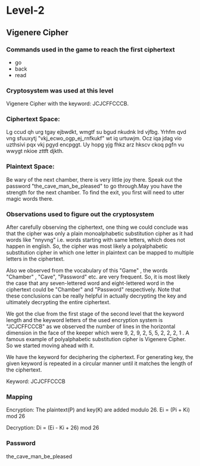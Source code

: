 # Level-2
## Vigenere Cipher
### Commands used in the game to reach the first ciphertext
+  go
+   back
+   read


### Cryptosystem was used at this level
Vigenere Cipher with the keyword: JCJCFFCCCB.

### Ciphertext Space:
Lg ccud qh urg tgay ejbwdkt, wmgtf su bgud nkudnk lrd vjfbg. 
	Yrhfm qvd vng sfuuxytj "vkj_ecwo_ogp_ej_rnfkukf" wt iq urtuwjm. 
	Ocz iqa jdag vio uzthsivi pqx vkj pgyd encpggt. Uy hopg yjg fhkz
	arz hkscv ckoq pgfn vu wwygt nkioe zttft djkth.

### Plaintext Space:
Be wary of the next chamber, there is very little joy there. Speak out the password "the_cave_man_be_pleased" to go through.May you have the strength for the next chamber. To find the exit, you first will need to utter magic words there.

### Observations used to figure out the cryptosystem
 After carefully observing the ciphertext, one thing we could conclude was that the cipher was only a plain monoalphabetic substitution cipher as it had words like "nnyvng" i.e. words starting with same letters, which does not happen in english. So, the cipher was most likely a polyalphabetic substitution cipher in which one letter in plaintext can be mapped to multiple letters in the ciphertext.

Also we observed from the vocabulary of this "Game" , the words "Chamber" , "Cave", "Password" etc. are very frequent. So, it is most likely the case that any seven-lettered word and eight-lettered word in the ciphertext could be "Chamber" and "Password" respectively. Note that these conclusions can be really helpful in actually decrypting the key and ultimately decrypting the entire ciphertext.

We got the clue from the first stage of the second level that the keyword length and the keyword letters of the used encryption system is "JCJCFFCCCB" as we observed the number of lines in the horizontal dimension in the face of the keeper which were 9, 2, 9, 2, 5, 5, 2, 2, 2, 1 . A famous example of polyalphabetic substitution cipher is Vigenere Cipher. So we started moving ahead with it.

We have the keyword for deciphering the ciphertext. For generating key, the given keyword is repeated in a circular manner until it matches the length of the ciphertext.

Keyword: JCJCFFCCCB


### Mapping

Encryption:
The plaintext(P) and key(K) are added modulo 26.
Ei = (Pi + Ki) mod 26

Decryption:
Di = (Ei - Ki + 26) mod 26
 



### Password
the_cave_man_be_pleased

